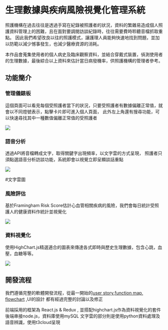 
# 生理數據與疾病風險視覺化管理系統


照護機構在過去往往是透過手寫在紀錄被照護者的狀況，資料的繁雜易造成個人照護資料管理上的困難，且在面對要調閱訪談紀錄時，往往需要費時聆聽音檔抓取重點。
因此我們希望改良以往的照護模式，讓護理人員能夠快速地找到問題，並加以防範以減少憾事發生，也減少醫療資源的消耗。

本作品會蒐集使用者的個人病史及臨床觀察資料，並結合穿戴式裝置，偵測使用者的生理數據，最後綜合以上資料來估計當日病發機率，供照護機構的管理者參考。

## 功能簡介

### 管理儀錶板

這個頁面可以看見每個受照護者當下的狀況，只要受照護者有數據偏離正常值，就會以不同燈號表示，點擊卡片即可進入個人頁面，
此外左上角還有搜尋功能，可以快速尋找其中一種數值偏離正常值的受照護者

![](https://i.imgur.com/OZpgnFm.jpg)


### 語音分析
透過API將音檔轉成文字，取得關鍵字出現頻率，以文字雲的方式呈現，
照護者只須點選語音分析訪談功能，系統即會以視覺立即呈顯談話重點

![](https://i.imgur.com/98mSfY1.png)

  #文字雲圖

### 風險評估

基於Framingham Risk Score估計心血管相關疾病的風險，我們會每日統計受照護人的健康資料作統計並視覺化

![](https://i.imgur.com/smXi3iH.png)

### 資料視覺化

使用HighChart.js精選適合的圖表來傳達各式即時與歷史生理數據，包含心跳，血壓，血糖等等。

![](https://i.imgur.com/TnwYeIs.jpg)

## 開發流程

我們遵循完整的軟體開發流程，從最一開始的[user story](https://drive.google.com/file/d/1z7V2q-Y4YtiDV1KeeHV1wEInJGR_NIXG/view?usp=sharing),[function map, flowchart](https://drive.google.com/file/d/1s54lWls3S8VSwLZEZzNNAoL53RSv7FxL/view?usp=sharing) ,UI的設計 都有經過完整的討論以及修正

前端採用的框架為 React.js & Redux , 並搭配highchart.js作為資料視覺化的套件
後端串接node.js，資料庫使用mySQL
文字雲的部分則是使用python資料處理及語音辨識，使用t3cloud呈現
